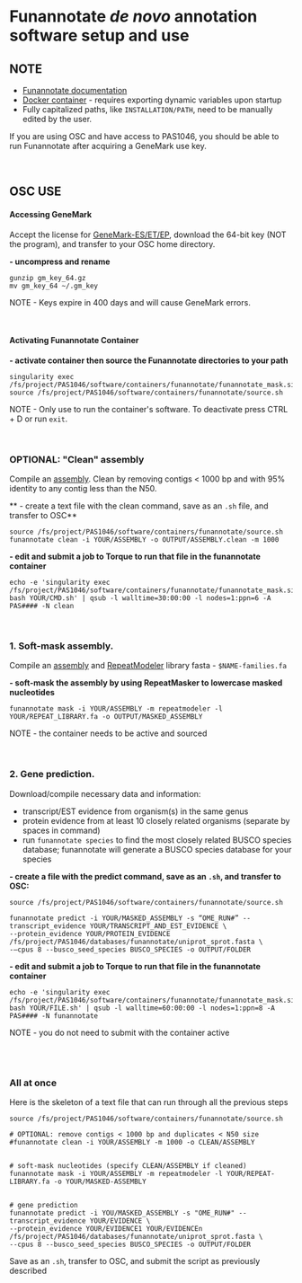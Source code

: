 # Funannotate *de novo* annotation software setup and use

## NOTE 
- [Funannotate documentation](https://funannotate.readthedocs.io/en/latest/install.html)
- [Docker container](https://hub.docker.com/r/xonq/funannotate_mask/tags) - requires exporting dynamic variables upon startup
- Fully capitalized paths, like `INSTALLATION/PATH`, need to be manually edited by the user.

If you are using OSC and have access to PAS1046, you should be able to run Funannotate after acquiring a GeneMark use key.

<br />

## OSC USE
#### Accessing GeneMark
Accept the license for [GeneMark-ES/ET/EP](http://topaz.gatech.edu/GeneMark/license_download.cgi), download the 64-bit key (NOT the program), and transfer to your OSC home directory. 

**- uncompress and rename**
```
gunzip gm_key_64.gz
mv gm_key_64 ~/.gm_key
```

NOTE - Keys expire in 400 days and will cause GeneMark errors.

<br />

#### Activating Funannotate Container
**- activate container then source the Funannotate directories to your path**
```
singularity exec /fs/project/PAS1046/software/containers/funannotate/funannotate_mask.sif
source /fs/project/PAS1046/software/containers/funannotate/source.sh
```

NOTE - Only use to run the container's software. To deactivate press CTRL + D or run `exit`.

<br />

### OPTIONAL: "Clean" assembly
Compile an [assembly](https://gitlab.com/xonq/tutorials/-/blob/master/assembly.md). Clean by removing contigs < 1000 bp and with 95% identity to any contig less than the N50.

** - create a text file with the clean command, save as an `.sh` file, and transfer to OSC**
```
source /fs/project/PAS1046/software/containers/funannotate/source.sh
funannotate clean -i YOUR/ASSEMBLY -o OUTPUT/ASSEMBLY.clean -m 1000
```

**- edit and submit a job to Torque to run that file in the funannotate container**
```
echo -e 'singularity exec /fs/project/PAS1046/software/containers/funannotate/funannotate_mask.sif bash YOUR/CMD.sh' | qsub -l walltime=30:00:00 -l nodes=1:ppn=6 -A PAS#### -N clean
```

<br />

### 1. Soft-mask assembly. 
Compile an [assembly](https://gitlab.com/xonq/tutorials/-/blob/master/assembly.md) and [RepeatModeler](https://gitlab.com/xonq/tutorials/-/blob/master/repeatmodeler.md) library fasta - `$NAME-families.fa`

**- soft-mask the assembly by using RepeatMasker to lowercase masked nucleotides**
```
funannotate mask -i YOUR/ASSEMBLY -m repeatmodeler -l YOUR/REPEAT_LIBRARY.fa -o OUTPUT/MASKED_ASSEMBLY
```
NOTE - the container needs to be active and sourced

<br />

### 2. Gene prediction. 
Download/compile necessary data and information:
- transcript/EST evidence from organism(s) in the same genus
- protein evidence from at least 10 closely related organisms (separate by spaces in command)
- run `funannotate species` to find the most closely related BUSCO species database; funannotate will generate a BUSCO species database for your species

**- create a file with the predict command, save as an `.sh`, and transfer to OSC:**
```
source /fs/project/PAS1046/software/containers/funannotate/source.sh

funannotate predict -i YOUR/MASKED_ASSEMBLY -s “OME_RUN#” --transcript_evidence YOUR/TRANSCRIPT_AND_EST_EVIDENCE \
--protein_evidence YOUR/PROTEIN_EVIDENCE /fs/project/PAS1046/databases/funannotate/uniprot_sprot.fasta \
-–cpus 8 --busco_seed_species BUSCO_SPECIES -o OUTPUT/FOLDER
```

**- edit and submit a job to Torque to run that file in the funannotate container**
```
echo -e 'singularity exec /fs/project/PAS1046/software/containers/funannotate/funannotate_mask.sif bash YOUR/FILE.sh' | qsub -l walltime=60:00:00 -l nodes=1:ppn=8 -A PAS#### -N funannotate
```
NOTE - you do not need to submit with the container active

<br /><br />

### All at once
Here is the skeleton of a text file that can run through all the previous steps
```
source /fs/project/PAS1046/software/containers/funannotate/source.sh

# OPTIONAL: remove contigs < 1000 bp and duplicates < N50 size
#funannotate clean -i YOUR/ASSEMBLY -m 1000 -o CLEAN/ASSEMBLY


# soft-mask nucleotides (specify CLEAN/ASSEMBLY if cleaned)
funannotate mask -i YOUR/ASSEMBLY -m repeatmodeler -l YOUR/REPEAT-LIBRARY.fa -o YOUR/MASKED-ASSEMBLY


# gene prediction
funannotate predict -i YOU/MASKED_ASSEMBLY -s "OME_RUN#" --transcript_evidence YOUR/EVIDENCE \
--protein_evidence YOUR/EVIDENCE1 YOUR/EVIDENCEn /fs/project/PAS1046/databases/funannotate/uniprot_sprot.fasta \
--cpus 8 --busco_seed_species BUSCO_SPECIES -o OUTPUT/FOLDER
```

Save as an `.sh`, transfer to OSC, and submit the script as previously described
